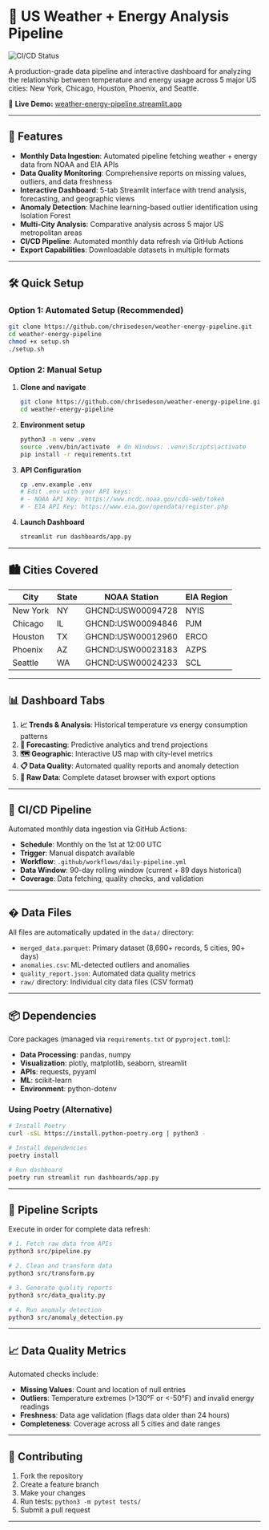 # 🔌 US Weather + Energy Analysis Pipeline

![CI/CD Status](https://github.com/chrisedeson/weather-energy-pipeline/actions/workflows/daily-pipeline.yml/badge.svg)

A production-grade data pipeline and interactive dashboard for analyzing the relationship between temperature and energy usage across 5 major US cities: New York, Chicago, Houston, Phoenix, and Seattle.

🔗 **Live Demo:** [weather-energy-pipeline.streamlit.app](https://weather-energy-pipeline.streamlit.app/)

---

## 🚀 Features

- **Monthly Data Ingestion**: Automated pipeline fetching weather + energy data from NOAA and EIA APIs
- **Data Quality Monitoring**: Comprehensive reports on missing values, outliers, and data freshness
- **Interactive Dashboard**: 5-tab Streamlit interface with trend analysis, forecasting, and geographic views
- **Anomaly Detection**: Machine learning-based outlier identification using Isolation Forest
- **Multi-City Analysis**: Comparative analysis across 5 major US metropolitan areas
- **CI/CD Pipeline**: Automated monthly data refresh via GitHub Actions
- **Export Capabilities**: Downloadable datasets in multiple formats

---

## 🛠️ Quick Setup

### Option 1: Automated Setup (Recommended)

```bash
git clone https://github.com/chrisedeson/weather-energy-pipeline.git
cd weather-energy-pipeline
chmod +x setup.sh
./setup.sh
```

### Option 2: Manual Setup

1. **Clone and navigate**

   ```bash
   git clone https://github.com/chrisedeson/weather-energy-pipeline.git
   cd weather-energy-pipeline
   ```

2. **Environment setup**

   ```bash
   python3 -m venv .venv
   source .venv/bin/activate  # On Windows: .venv\Scripts\activate
   pip install -r requirements.txt
   ```

3. **API Configuration**

   ```bash
   cp .env.example .env
   # Edit .env with your API keys:
   # - NOAA API Key: https://www.ncdc.noaa.gov/cdo-web/token
   # - EIA API Key: https://www.eia.gov/opendata/register.php
   ```

4. **Launch Dashboard**
   ```bash
   streamlit run dashboards/app.py
   ```

---

## 🏙️ Cities Covered

| City     | State | NOAA Station      | EIA Region |
| -------- | ----- | ----------------- | ---------- |
| New York | NY    | GHCND:USW00094728 | NYIS       |
| Chicago  | IL    | GHCND:USW00094846 | PJM        |
| Houston  | TX    | GHCND:USW00012960 | ERCO       |
| Phoenix  | AZ    | GHCND:USW00023183 | AZPS       |
| Seattle  | WA    | GHCND:USW00024233 | SCL        |

---

## 📊 Dashboard Tabs

1. **📈 Trends & Analysis**: Historical temperature vs energy consumption patterns
2. **🔮 Forecasting**: Predictive analytics and trend projections
3. **🗺️ Geographic**: Interactive US map with city-level metrics
4. **📋 Data Quality**: Automated quality reports and anomaly detection
5. **📄 Raw Data**: Complete dataset browser with export options

---

## 🧪 CI/CD Pipeline

Automated monthly data ingestion via GitHub Actions:

- **Schedule**: Monthly on the 1st at 12:00 UTC
- **Trigger**: Manual dispatch available
- **Workflow**: `.github/workflows/daily-pipeline.yml`
- **Data Window**: 90-day rolling window (current + 89 days historical)
- **Coverage**: Data fetching, quality checks, and validation

---

## � Data Files

All files are automatically updated in the `data/` directory:

- `merged_data.parquet`: Primary dataset (8,690+ records, 5 cities, 90+ days)
- `anomalies.csv`: ML-detected outliers and anomalies
- `quality_report.json`: Automated data quality metrics
- `raw/` directory: Individual city data files (CSV format)

---

## 📦 Dependencies

Core packages (managed via `requirements.txt` or `pyproject.toml`):

- **Data Processing**: pandas, numpy
- **Visualization**: plotly, matplotlib, seaborn, streamlit
- **APIs**: requests, pyyaml
- **ML**: scikit-learn
- **Environment**: python-dotenv

### Using Poetry (Alternative)

```bash
# Install Poetry
curl -sSL https://install.python-poetry.org | python3 -

# Install dependencies
poetry install

# Run dashboard
poetry run streamlit run dashboards/app.py
```

---

## 🔧 Pipeline Scripts

Execute in order for complete data refresh:

```bash
# 1. Fetch raw data from APIs
python3 src/pipeline.py

# 2. Clean and transform data
python3 src/transform.py

# 3. Generate quality reports
python3 src/data_quality.py

# 4. Run anomaly detection
python3 src/anomaly_detection.py
```

---

## 📈 Data Quality Metrics

Automated checks include:

- **Missing Values**: Count and location of null entries
- **Outliers**: Temperature extremes (>130°F or <-50°F) and invalid energy readings
- **Freshness**: Data age validation (flags data older than 24 hours)
- **Completeness**: Coverage across all 5 cities and date ranges

---

## 🤝 Contributing

1. Fork the repository
2. Create a feature branch
3. Make your changes
4. Run tests: `python3 -m pytest tests/`
5. Submit a pull request

---
